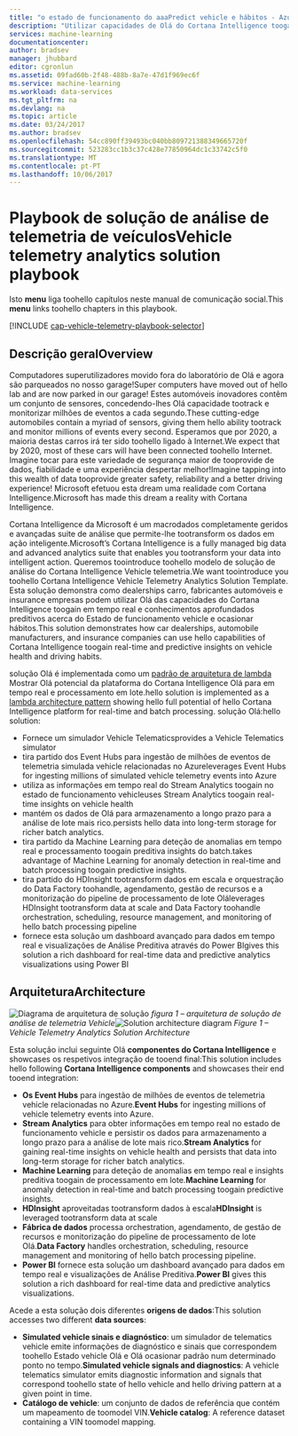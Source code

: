 ```yaml
---
title: "o estado de funcionamento do aaaPredict vehicle e hábitos - Azure | Microsoft Docs"
description: "Utilizar capacidades de Olá do Cortana Intelligence toogain preditivos e em tempo real das informações no estado de funcionamento vehicle e ocasionar hábitos."
services: machine-learning
documentationcenter: 
author: bradsev
manager: jhubbard
editor: cgronlun
ms.assetid: 09fad60b-2f48-488b-8a7e-47d1f969ec6f
ms.service: machine-learning
ms.workload: data-services
ms.tgt_pltfrm: na
ms.devlang: na
ms.topic: article
ms.date: 03/24/2017
ms.author: bradsev
ms.openlocfilehash: 54cc890ff39493bc040bb809721388349665720f
ms.sourcegitcommit: 523283cc1b3c37c428e77850964dc1c33742c5f0
ms.translationtype: MT
ms.contentlocale: pt-PT
ms.lasthandoff: 10/06/2017
---
```

# <a name="vehicle-telemetry-analytics-solution-playbook"></a><span data-ttu-id="dd15e-103">Playbook de solução de análise de telemetria de veículos</span><span class="sxs-lookup"><span data-stu-id="dd15e-103">Vehicle telemetry analytics solution playbook</span></span>
<span data-ttu-id="dd15e-104">Isto **menu** liga toohello capítulos neste manual de comunicação social.</span><span class="sxs-lookup"><span data-stu-id="dd15e-104">This **menu** links toohello chapters in this playbook.</span></span> 

[!INCLUDE [cap-vehicle-telemetry-playbook-selector](../../includes/cap-vehicle-telemetry-playbook-selector.md)]

## <a name="overview"></a><span data-ttu-id="dd15e-105">Descrição geral</span><span class="sxs-lookup"><span data-stu-id="dd15e-105">Overview</span></span>
<span data-ttu-id="dd15e-106">Computadores superutilizadores movido fora do laboratório de Olá e agora são parqueados no nosso garage!</span><span class="sxs-lookup"><span data-stu-id="dd15e-106">Super computers have moved out of hello lab and are now parked in our garage!</span></span> <span data-ttu-id="dd15e-107">Estes automóveis inovadores contêm um conjunto de sensores, concedendo-lhes Olá capacidade tootrack e monitorizar milhões de eventos a cada segundo.</span><span class="sxs-lookup"><span data-stu-id="dd15e-107">These cutting-edge automobiles contain a myriad of sensors, giving them hello ability tootrack and monitor millions of events every second.</span></span> <span data-ttu-id="dd15e-108">Esperamos que por 2020, a maioria destas carros irá ter sido toohello ligado à Internet.</span><span class="sxs-lookup"><span data-stu-id="dd15e-108">We expect that by 2020, most of these cars will have been connected toohello Internet.</span></span> <span data-ttu-id="dd15e-109">Imagine tocar para este variedade de segurança maior de tooprovide de dados, fiabilidade e uma experiência despertar melhor!</span><span class="sxs-lookup"><span data-stu-id="dd15e-109">Imagine tapping into this wealth of data tooprovide greater safety, reliability and a better driving experience!</span></span> <span data-ttu-id="dd15e-110">Microsoft efetuou esta dream uma realidade com Cortana Intelligence.</span><span class="sxs-lookup"><span data-stu-id="dd15e-110">Microsoft has made this dream a reality with Cortana Intelligence.</span></span>

<span data-ttu-id="dd15e-111">Cortana Intelligence da Microsoft é um macrodados completamente geridos e avançadas suite de análise que permite-lhe tootransform os dados em ação inteligente.</span><span class="sxs-lookup"><span data-stu-id="dd15e-111">Microsoft’s Cortana Intelligence is a fully managed big data and advanced analytics suite that enables you tootransform your data into intelligent action.</span></span> <span data-ttu-id="dd15e-112">Queremos toointroduce toohello modelo de solução de análise do Cortana Intelligence Vehicle telemetria.</span><span class="sxs-lookup"><span data-stu-id="dd15e-112">We want toointroduce you toohello Cortana Intelligence Vehicle Telemetry Analytics Solution Template.</span></span> <span data-ttu-id="dd15e-113">Esta solução demonstra como dealerships carro, fabricantes automóveis e insurance empresas podem utilizar Olá das capacidades do Cortana Intelligence toogain em tempo real e conhecimentos aprofundados preditivos acerca do Estado de funcionamento vehicle e ocasionar hábitos.</span><span class="sxs-lookup"><span data-stu-id="dd15e-113">This solution demonstrates how car dealerships, automobile manufacturers, and insurance companies can use hello capabilities of Cortana Intelligence toogain real-time and predictive insights on vehicle health and driving habits.</span></span> 

<span data-ttu-id="dd15e-114">solução Olá é implementada como um [padrão de arquitetura de lambda](https://en.wikipedia.org/wiki/Lambda_architecture) Mostrar Olá potencial da plataforma do Cortana Intelligence Olá para em tempo real e processamento em lote.</span><span class="sxs-lookup"><span data-stu-id="dd15e-114">hello solution is implemented as a [lambda architecture pattern](https://en.wikipedia.org/wiki/Lambda_architecture) showing hello full potential of hello Cortana Intelligence platform for real-time and batch processing.</span></span> <span data-ttu-id="dd15e-115">solução Olá:</span><span class="sxs-lookup"><span data-stu-id="dd15e-115">hello solution:</span></span> 

* <span data-ttu-id="dd15e-116">Fornece um simulador Vehicle Telematics</span><span class="sxs-lookup"><span data-stu-id="dd15e-116">provides a Vehicle Telematics simulator</span></span>
* <span data-ttu-id="dd15e-117">tira partido dos Event Hubs para ingestão de milhões de eventos de telemetria simulada vehicle relacionadas no Azure</span><span class="sxs-lookup"><span data-stu-id="dd15e-117">leverages Event Hubs for ingesting millions of simulated vehicle telemetry events into Azure</span></span> 
* <span data-ttu-id="dd15e-118">utiliza as informações em tempo real do Stream Analytics toogain no estado de funcionamento vehicle</span><span class="sxs-lookup"><span data-stu-id="dd15e-118">uses Stream Analytics toogain real-time insights on vehicle health</span></span>
* <span data-ttu-id="dd15e-119">mantém os dados de Olá para armazenamento a longo prazo para a análise de lote mais rico.</span><span class="sxs-lookup"><span data-stu-id="dd15e-119">persists hello data into long-term storage for richer batch analytics.</span></span> 
* <span data-ttu-id="dd15e-120">tira partido da Machine Learning para deteção de anomalias em tempo real e processamento toogain preditiva insights do batch.</span><span class="sxs-lookup"><span data-stu-id="dd15e-120">takes advantage of Machine Learning for anomaly detection in real-time and batch processing toogain predictive insights.</span></span>
* <span data-ttu-id="dd15e-121">tira partido do HDInsight tootransform dados em escala e orquestração do Data Factory toohandle, agendamento, gestão de recursos e a monitorização do pipeline de processamento de lote Olá</span><span class="sxs-lookup"><span data-stu-id="dd15e-121">leverages HDInsight tootransform data at scale and Data Factory toohandle orchestration, scheduling, resource management, and monitoring of hello batch processing pipeline</span></span> 
* <span data-ttu-id="dd15e-122">fornece esta solução um dashboard avançado para dados em tempo real e visualizações de Análise Preditiva através do Power BI</span><span class="sxs-lookup"><span data-stu-id="dd15e-122">gives this solution a rich dashboard for real-time data and predictive analytics visualizations using Power BI</span></span>

## <a name="architecture"></a><span data-ttu-id="dd15e-123">Arquitetura</span><span class="sxs-lookup"><span data-stu-id="dd15e-123">Architecture</span></span>
<span data-ttu-id="dd15e-124">![Diagrama de arquitetura de solução](./media/cortana-analytics-playbook-vehicle-telemetry/fig1-vehicle-telemetry-annalytics-solution-architecture.png)
*figura 1 – arquitetura de solução de análise de telemetria Vehicle*</span><span class="sxs-lookup"><span data-stu-id="dd15e-124">![Solution architecture diagram](./media/cortana-analytics-playbook-vehicle-telemetry/fig1-vehicle-telemetry-annalytics-solution-architecture.png)
*Figure 1 – Vehicle Telemetry Analytics Solution Architecture*</span></span>

<span data-ttu-id="dd15e-125">Esta solução inclui seguinte Olá **componentes do Cortana Intelligence** e showcases os respetivos integração de tooend final:</span><span class="sxs-lookup"><span data-stu-id="dd15e-125">This solution includes hello following **Cortana Intelligence components** and showcases their end tooend integration:</span></span>

* <span data-ttu-id="dd15e-126">**Os Event Hubs** para ingestão de milhões de eventos de telemetria vehicle relacionadas no Azure.</span><span class="sxs-lookup"><span data-stu-id="dd15e-126">**Event Hubs** for ingesting millions of vehicle telemetry events into Azure.</span></span>
* <span data-ttu-id="dd15e-127">**Stream Analytics** para obter informações em tempo real no estado de funcionamento vehicle e persistir os dados para armazenamento a longo prazo para a análise de lote mais rico.</span><span class="sxs-lookup"><span data-stu-id="dd15e-127">**Stream Analytics** for gaining real-time insights on vehicle health and persists that data into long-term storage for richer batch analytics.</span></span>
* <span data-ttu-id="dd15e-128">**Machine Learning** para deteção de anomalias em tempo real e insights preditiva toogain de processamento em lote.</span><span class="sxs-lookup"><span data-stu-id="dd15e-128">**Machine Learning** for anomaly detection in real-time and batch processing toogain predictive insights.</span></span>
* <span data-ttu-id="dd15e-129">**HDInsight** aproveitadas tootransform dados à escala</span><span class="sxs-lookup"><span data-stu-id="dd15e-129">**HDInsight** is leveraged tootransform data at scale</span></span>
* <span data-ttu-id="dd15e-130">**Fábrica de dados** processa orchestration, agendamento, de gestão de recursos e monitorização do pipeline de processamento de lote Olá.</span><span class="sxs-lookup"><span data-stu-id="dd15e-130">**Data Factory** handles orchestration, scheduling, resource management and monitoring of hello batch processing pipeline.</span></span>
* <span data-ttu-id="dd15e-131">**Power BI** fornece esta solução um dashboard avançado para dados em tempo real e visualizações de Análise Preditiva.</span><span class="sxs-lookup"><span data-stu-id="dd15e-131">**Power BI** gives this solution a rich dashboard for real-time data and predictive analytics visualizations.</span></span>

<span data-ttu-id="dd15e-132">Acede a esta solução dois diferentes **origens de dados**:</span><span class="sxs-lookup"><span data-stu-id="dd15e-132">This solution accesses two different **data sources**:</span></span> 

* <span data-ttu-id="dd15e-133">**Simulated vehicle sinais e diagnóstico**: um simulador de telematics vehicle emite informações de diagnóstico e sinais que correspondem toohello Estado vehicle Olá e Olá ocasionar padrão num determinado ponto no tempo.</span><span class="sxs-lookup"><span data-stu-id="dd15e-133">**Simulated vehicle signals and diagnostics**: A vehicle telematics simulator emits diagnostic information and signals that correspond toohello state of hello vehicle and hello driving pattern at a given point in time.</span></span> 
* <span data-ttu-id="dd15e-134">**Catálogo de vehicle**: um conjunto de dados de referência que contém um mapeamento de toomodel VIN.</span><span class="sxs-lookup"><span data-stu-id="dd15e-134">**Vehicle catalog**: A reference dataset containing a VIN toomodel mapping.</span></span>

